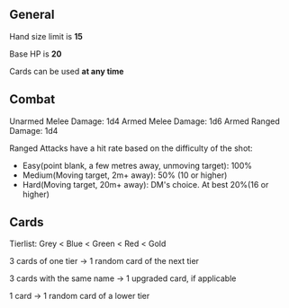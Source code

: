 ## General
Hand size limit is **15**

Base HP is **20**

Cards can be used **at any time**

## Combat
Unarmed Melee Damage: 1d4
Armed Melee Damage: 1d6
Armed Ranged Damage: 1d4

Ranged Attacks have a hit rate based on the difficulty of the shot:
- Easy(point blank, a few metres away, unmoving target): 100%
- Medium(Moving target, 2m+ away): 50% (10 or higher)
- Hard(Moving target, 20m+ away): DM's choice. At best 20%(16 or higher)

## Cards
Tierlist: Grey < Blue < Green < Red < Gold

3 cards of one tier -> 1 random card of the next tier

3 cards with the same name -> 1 upgraded card, if applicable

1 card -> 1 random card of a lower tier
